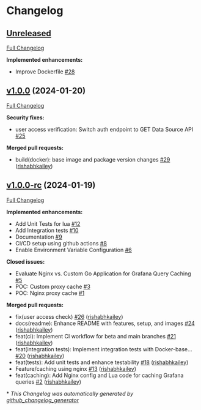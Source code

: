 # Changelog

## [Unreleased](https://github.com/rishabhkailey/Grafana-Query-Cache/tree/HEAD)

[Full Changelog](https://github.com/rishabhkailey/Grafana-Query-Cache/compare/v1.0.0...HEAD)

**Implemented enhancements:**

- Improve Dockerfile [\#28](https://github.com/rishabhkailey/Grafana-Query-Cache/issues/28)

## [v1.0.0](https://github.com/rishabhkailey/Grafana-Query-Cache/tree/v1.0.0) (2024-01-20)

[Full Changelog](https://github.com/rishabhkailey/Grafana-Query-Cache/compare/v1.0.0-rc...v1.0.0)

**Security fixes:**

- user access verification: Switch auth endpoint to GET Data Source API [\#25](https://github.com/rishabhkailey/Grafana-Query-Cache/issues/25)

**Merged pull requests:**

- build\(docker\): base image and package version changes [\#29](https://github.com/rishabhkailey/Grafana-Query-Cache/pull/29) ([rishabhkailey](https://github.com/rishabhkailey))

## [v1.0.0-rc](https://github.com/rishabhkailey/Grafana-Query-Cache/tree/v1.0.0-rc) (2024-01-19)

[Full Changelog](https://github.com/rishabhkailey/Grafana-Query-Cache/compare/641dbf897c709528ac3752d0f47048700693cb02...v1.0.0-rc)

**Implemented enhancements:**

- Add Unit Tests for lua [\#12](https://github.com/rishabhkailey/Grafana-Query-Cache/issues/12)
- Add Integration tests [\#10](https://github.com/rishabhkailey/Grafana-Query-Cache/issues/10)
- Documentation [\#9](https://github.com/rishabhkailey/Grafana-Query-Cache/issues/9)
- CI/CD setup using github actions [\#8](https://github.com/rishabhkailey/Grafana-Query-Cache/issues/8)
- Enable Environment Variable Configuration [\#6](https://github.com/rishabhkailey/Grafana-Query-Cache/issues/6)

**Closed issues:**

- Evaluate Nginx vs. Custom Go Application for Grafana Query Caching [\#5](https://github.com/rishabhkailey/Grafana-Query-Cache/issues/5)
- POC: Custom proxy cache  [\#3](https://github.com/rishabhkailey/Grafana-Query-Cache/issues/3)
- POC: Nginx proxy cache [\#1](https://github.com/rishabhkailey/Grafana-Query-Cache/issues/1)

**Merged pull requests:**

- fix\(user access check\) [\#26](https://github.com/rishabhkailey/Grafana-Query-Cache/pull/26) ([rishabhkailey](https://github.com/rishabhkailey))
- docs\(readme\): Enhance README with features, setup, and images [\#24](https://github.com/rishabhkailey/Grafana-Query-Cache/pull/24) ([rishabhkailey](https://github.com/rishabhkailey))
- feat\(ci\): Implement CI workflow for beta and main branches [\#21](https://github.com/rishabhkailey/Grafana-Query-Cache/pull/21) ([rishabhkailey](https://github.com/rishabhkailey))
- feat\(integration tests\): Implement integration tests with Docker-base… [\#20](https://github.com/rishabhkailey/Grafana-Query-Cache/pull/20) ([rishabhkailey](https://github.com/rishabhkailey))
- feat\(tests\): Add unit tests and enhance testability [\#18](https://github.com/rishabhkailey/Grafana-Query-Cache/pull/18) ([rishabhkailey](https://github.com/rishabhkailey))
- Feature/caching using nginx [\#13](https://github.com/rishabhkailey/Grafana-Query-Cache/pull/13) ([rishabhkailey](https://github.com/rishabhkailey))
- feat\(caching\): Add Nginx config and Lua code for caching Grafana queries [\#2](https://github.com/rishabhkailey/Grafana-Query-Cache/pull/2) ([rishabhkailey](https://github.com/rishabhkailey))



\* *This Changelog was automatically generated by [github_changelog_generator](https://github.com/github-changelog-generator/github-changelog-generator)*
